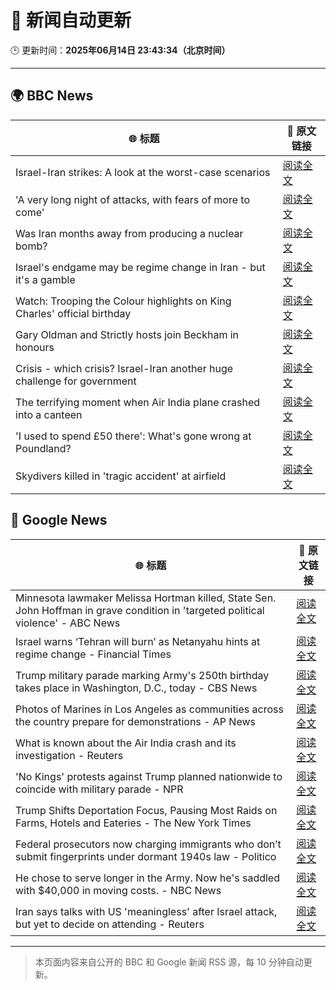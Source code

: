 # 🧠 新闻自动更新

🕒 更新时间：**2025年06月14日 23:43:34（北京时间）**

---

## 🌍 BBC News

| 🌐 标题 | 🔗 原文链接 |
|--------|-------------|
| Israel-Iran strikes: A look at the worst-case scenarios | [阅读全文](https://www.bbc.com/news/articles/c74n23y1x48o) |
| 'A very long night of attacks, with fears of more to come' | [阅读全文](https://www.bbc.com/news/videos/c3rpg2qj377o) |
| Was Iran months away from producing a nuclear bomb? | [阅读全文](https://www.bbc.com/news/articles/cn840275p5yo) |
| Israel's endgame may be regime change in Iran - but it's a gamble | [阅读全文](https://www.bbc.com/news/articles/c79e233j2gro) |
| Watch: Trooping the Colour highlights on King Charles' official birthday | [阅读全文](https://www.bbc.com/news/videos/c3rpgej0jw4o) |
| Gary Oldman and Strictly hosts join Beckham in honours | [阅读全文](https://www.bbc.com/news/articles/cly30wpz01po) |
| Crisis - which crisis? Israel-Iran another huge challenge for government | [阅读全文](https://www.bbc.com/news/articles/c5yxn52dz5ro) |
| The terrifying moment when Air India plane crashed into a canteen | [阅读全文](https://www.bbc.com/news/articles/cz0dkrz1kneo) |
| 'I used to spend £50 there': What's gone wrong at Poundland? | [阅读全文](https://www.bbc.com/news/articles/cqj7nxlzzqno) |
| Skydivers killed in 'tragic accident' at airfield | [阅读全文](https://www.bbc.com/news/articles/c4grny12neeo) |

## 📰 Google News

| 🌐 标题 | 🔗 原文链接 |
|--------|-------------|
| Minnesota lawmaker Melissa Hortman killed, State Sen. John Hoffman in grave condition in 'targeted political violence' - ABC News | [阅读全文](https://news.google.com/rss/articles/CBMioAFBVV95cUxOYW5NcklXV2tXNXBJdkp2VEM1NXlNNnFOdHlRd0M4MEdfVE9mbDRzV0F1aF85N0g0N2JhQm53UkVfVWxqQmxpbmNuR3U3MlZVZVRrOUk4cEU2WmtlWGdoSFhsNy1RczJWVXRxQ3ZXbURsbEFTQ0xuZ3VfYjdsUEN5VVVidWN2RHF3WmZ2aGRhZFVndkZLbXRaekpNZDd2QXUz0gGmAUFVX3lxTE9MYmN4Tk4zeXVGVzdhdmhBUTVQeUdlNXp3N0NtaWVFLUdaalpPTHpOTC1RcldHMTk4MkJwcnNjTFk5cTE3ZGhlSTZQeHp0OTU5NERWS1Q2U29ORzcwaFh5VHgwZkZQY2czZ1FYdm5qQUlINV9zT1JtUzVEQkFzSlBuWXpFT2NWNmU4eEtQQjRnVEJLSG5MRUVyYk1qMUF2R1B4aTFHdnc?oc=5) |
| Israel warns ‘Tehran will burn’ as Netanyahu hints at regime change - Financial Times | [阅读全文](https://news.google.com/rss/articles/CBMicEFVX3lxTE16RWtBUXJYdllJRXZoS0VhUDJ0TlpTMkh1cnBzUzJaWTN6Yjc3LXliUnkyaTVyNjd2T1B6YlBuTnBMMHRDV2pUMGRIX0RiTldIQmM1a082U01MRUlJTlFhSzlNLV9ZSUdzTzd2azVEZHI?oc=5) |
| Trump military parade marking Army's 250th birthday takes place in Washington, D.C., today - CBS News | [阅读全文](https://news.google.com/rss/articles/CBMilgFBVV95cUxNdGNGN2dqUmk2OTF2T1psVl9ZZ1AxSS1xdUh3STRjVzVSVWdadzlpbU5wWmhWR001YWpYSUU2UnhleFQycFdZWHhFeUNRbm1rLU44dXZseHV0dTNjY2JtQi1xMWN1eDE4blVNODBUNHdNa2M1N0ptS2JYdEZ3TFBOM2hpdTYxcVBLMnRoekFENjZla2xMZkE?oc=5) |
| Photos of Marines in Los Angeles as communities across the country prepare for demonstrations - AP News | [阅读全文](https://news.google.com/rss/articles/CBMiuwFBVV95cUxObnVjRGhjTUlYc2djMGF0U0FIMzhZbHFkSjZDS0hhM1VhM0lyYXAyVExSNW1qZzVwZWNqTGNFdk45TURzNXVVUjZob0NnV3pmLVA5ZTV0WkpDbHJHcjVGLTlXNElkX29nZ3lST0NUa1hFYjlvY1hnMExBTUl0enBCV284dGRtU05tdkFoejFsYksxZHRMd0hZUDVqS3phSmtISlQzTXdud3YzWDdmbzR4UW5NNXhkeEdCZ3NF?oc=5) |
| What is known about the Air India crash and its investigation - Reuters | [阅读全文](https://news.google.com/rss/articles/CBMitwFBVV95cUxPNUdzSTlCYi14d2tmeS1UVWlrV0ROV0hQb09ybkZFNTcwLUxrdVdJUkc3UTloNEd4dlVFajNwdUpuZVc4V0pVcFBRRjJ3cmlmVkNZRi1FcEI0ZV9SN21zLUk4UGZPUmE0VlZuNDhZWFBsQzBvSE1JeUtBODNQOXJObjA1UXVKZVc0MUE5b0NjQUF1RElQR1RmWHJsbUVrY3I2SzhaWUVUeFJYX2lrb0hIRWkxb2s4R2s?oc=5) |
| 'No Kings' protests against Trump planned nationwide to coincide with military parade - NPR | [阅读全文](https://news.google.com/rss/articles/CBMihAFBVV95cUxPNGlUQWlFX1JwVDZLWXFTYTd2YkJZZEdMWEFfU1F2bTVqV3ZvWnR3aDRfZDJVN3V0ZzdKaTIwaDk1ZGZxaUx1Qk1vdldlb21JOGhuek9RLUFoTU14UkhMcjZLMmhxdjJTUmE0T21RN042X2w3RXB2amdLaDdtekZpbWx3dHI?oc=5) |
| Trump Shifts Deportation Focus, Pausing Most Raids on Farms, Hotels and Eateries - The New York Times | [阅读全文](https://news.google.com/rss/articles/CBMihwFBVV95cUxQX0JrdHFWY2ZuR2dHOGZwV1MxcVVxVzRjSm0wblVfT1NmaVBLODRBSXJLRTMzRHl5aGRSUDIzWmxja053YU5JTGE2T2dPQlh0N09GVlo5aXY2ZnZOMnEtZms5RmV2RG9nVWZNSUgtSTBpNHF5OHE5d2N1SHpRS1pFeXJ1RTdRWnM?oc=5) |
| Federal prosecutors now charging immigrants who don’t submit fingerprints under dormant 1940s law - Politico | [阅读全文](https://news.google.com/rss/articles/CBMimAFBVV95cUxNb3lORE1XRUp6eUJpdDRMUnZNUGNNeTRLbGg1QzhzNnBocU5MR092djlTb1c2ODY2clR2RUFhVTc5RTUyakVvMEUxQVdLcF9hMU84Z0JaazJxX2Q4Mmt0RG56ZFQtUmhLYWNLczBYY2l0S24xVWtQOFFsRXgzd2o5RzZZUmtYSTk4em9DbGpfR1N0ZENiRFh4LQ?oc=5) |
| He chose to serve longer in the Army. Now he's saddled with $40,000 in moving costs. - NBC News | [阅读全文](https://news.google.com/rss/articles/CBMiggFBVV95cUxOZ2FadUt1NVVVSG5WdGlKQnhOWVlkQ1hUYUJSTkl5U2hBcFBhMWlLSjNGeUFXNFZYMzJNTExwQllOOHRCUWk3ZkcxZE0zSy12dlNQM1RDM3I2S2w2VEJUYUJTX09LSVVfSEZWMnB2QVhWdGRWTkpGall0M2ZYWktESG9n0gFWQVVfeXFMTU1tWDRLMWZiX0dFYXpSamlubGNZTEg0OGJFMVJYbDdZb1JKTHFVTmdRdFpPRjBSNHNySmVXQ2JDNVlxMXAyRTloQWNjeUhSQkNFeloyOHc?oc=5) |
| Iran says talks with US 'meaningless' after Israel attack, but yet to decide on attending - Reuters | [阅读全文](https://news.google.com/rss/articles/CBMiuAFBVV95cUxOckFKb09VRFVMdlVvUGFUWmJybFk0LXFkbExxZ0d1dnhzWHUwTTJWQVNUSVR2bTRoa2wzSVFPeElLLU00ZnFIcHUyTjVyQ0dSRy1pVFY0NC0wT3pZb3phY3hKeXE0cThyc2EyY3A4WVduSXNzUFZ1MHYtZkRTalpZcnNjRDcxdXlrQVdTX09WYWFybUhWTUREME9Mb0F4UGVsRnVtWE5JVnVMVzhQOGpFamxHODhrQTEx?oc=5) |

---
> 本页面内容来自公开的 BBC 和 Google 新闻 RSS 源，每 10 分钟自动更新。